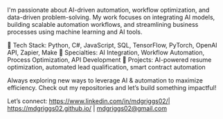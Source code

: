 I'm passionate about AI-driven automation, workflow optimization, and data-driven problem-solving. My work focuses on integrating AI models, building scalable automation workflows, and streamlining business processes using machine learning and AI tools.

🔹 Tech Stack: Python, C#, JavaScript, SQL, TensorFlow, PyTorch, OpenAI API, Zapier, Make
🔹 Specialties: AI Integration, Workflow Automation, Process Optimization, API Development
🔹 Projects: AI-powered resume optimization, automated lead qualification, smart contract automation

Always exploring new ways to leverage AI & automation to maximize efficiency. Check out my repositories and let’s build something impactful!

Let’s connect: https://www.linkedin.com/in/mdgriggs02/| https://mdgriggs02.github.io/ | mdgriggs02@gmail.com
